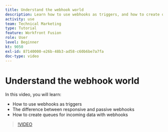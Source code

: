 ```yaml
---
title: Understand the webhook world
description: Learn how to use webhooks as triggers, and how to create queues for incoming data with webhooks, all in [!DNL Adobe Workfront Fusion].
activity: use
team: Technical Marketing
type: Tutorial
feature: Workfront Fusion
role: User
level: Beginner
kt: 9050
exl-id: 87140000-e26b-48b3-ad58-c60b6be7a7fa
doc-type: video
---
```

# Understand the webhook world

In this video, you will learn:

* How to use webhooks as triggers
* The difference between responsive and passive webhooks
* How to create queues for incoming data with webhooks

>[!VIDEO](https://video.tv.adobe.com/v/335291/?quality=12)

